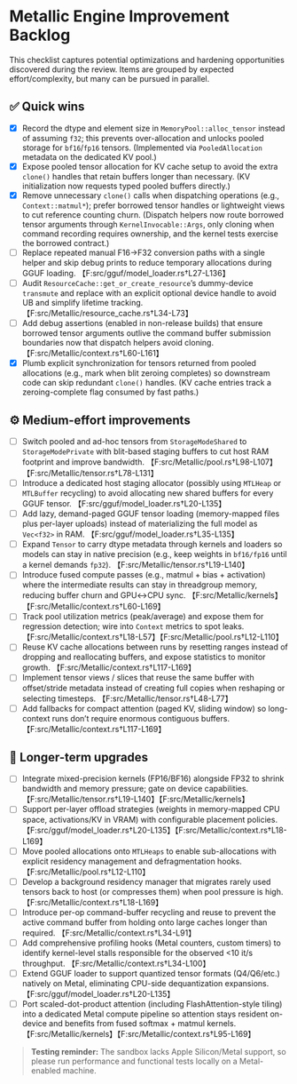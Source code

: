 # Metallic Engine Improvement Backlog

This checklist captures potential optimizations and hardening opportunities discovered during the review. Items are grouped by expected effort/complexity, but many can be pursued in parallel.

## ✅ Quick wins
- [x] Record the dtype and element size in `MemoryPool::alloc_tensor` instead of assuming `f32`; this prevents over-allocation and unlocks pooled storage for `bf16`/`fp16` tensors. (Implemented via `PooledAllocation` metadata on the dedicated KV pool.)
- [x] Expose pooled tensor allocation for KV cache setup to avoid the extra `clone()` handles that retain buffers longer than necessary. (KV initialization now requests typed pooled buffers directly.)
- [x] Remove unnecessary `clone()` calls when dispatching operations (e.g., `Context::matmul*`); prefer borrowed tensor handles or lightweight views to cut reference counting churn. (Dispatch helpers now route borrowed tensor arguments through `KernelInvocable::Args`, only cloning when command recording requires ownership, and the kernel tests exercise the borrowed contract.)
- [ ] Replace repeated manual F16→F32 conversion paths with a single helper and skip debug prints to reduce temporary allocations during GGUF loading. 【F:src/gguf/model_loader.rs†L27-L136】
- [ ] Audit `ResourceCache::get_or_create_resource`’s dummy-device `transmute` and replace with an explicit optional device handle to avoid UB and simplify lifetime tracking. 【F:src/Metallic/resource_cache.rs†L34-L73】
- [ ] Add debug assertions (enabled in non-release builds) that ensure borrowed tensor arguments outlive the command buffer submission boundaries now that dispatch helpers avoid cloning. 【F:src/Metallic/context.rs†L60-L161】
- [x] Plumb explicit synchronization for tensors returned from pooled allocations (e.g., mark when blit zeroing completes) so downstream code can skip redundant `clone()` handles. (KV cache entries track a zeroing-complete flag consumed by fast paths.)

## ⚙️ Medium-effort improvements
- [ ] Switch pooled and ad-hoc tensors from `StorageModeShared` to `StorageModePrivate` with blit-based staging buffers to cut host RAM footprint and improve bandwidth. 【F:src/Metallic/pool.rs†L98-L107】【F:src/Metallic/tensor.rs†L78-L131】
- [ ] Introduce a dedicated host staging allocator (possibly using `MTLHeap` or `MTLBuffer` recycling) to avoid allocating new shared buffers for every GGUF tensor. 【F:src/gguf/model_loader.rs†L20-L135】
- [ ] Add lazy, demand-paged GGUF tensor loading (memory-mapped files plus per-layer uploads) instead of materializing the full model as `Vec<f32>` in RAM. 【F:src/gguf/model_loader.rs†L35-L135】
- [ ] Expand `Tensor` to carry dtype metadata through kernels and loaders so models can stay in native precision (e.g., keep weights in `bf16/fp16` until a kernel demands `fp32`). 【F:src/Metallic/tensor.rs†L19-L140】
- [ ] Introduce fused compute passes (e.g., matmul + bias + activation) where the intermediate results can stay in threadgroup memory, reducing buffer churn and GPU↔CPU sync. 【F:src/Metallic/kernels】【F:src/Metallic/context.rs†L60-L169】
- [ ] Track pool utilization metrics (peak/average) and expose them for regression detection; wire into `Context` metrics to spot leaks. 【F:src/Metallic/context.rs†L18-L57】【F:src/Metallic/pool.rs†L12-L110】
- [ ] Reuse KV cache allocations between runs by resetting ranges instead of dropping and reallocating buffers, and expose statistics to monitor growth. 【F:src/Metallic/context.rs†L117-L169】
- [ ] Implement tensor views / slices that reuse the same buffer with offset/stride metadata instead of creating full copies when reshaping or selecting timesteps. 【F:src/Metallic/tensor.rs†L48-L77】
- [ ] Add fallbacks for compact attention (paged KV, sliding window) so long-context runs don’t require enormous contiguous buffers. 【F:src/Metallic/context.rs†L117-L169】

## 🚀 Longer-term upgrades
- [ ] Integrate mixed-precision kernels (FP16/BF16) alongside FP32 to shrink bandwidth and memory pressure; gate on device capabilities. 【F:src/Metallic/tensor.rs†L19-L140】【F:src/Metallic/kernels】
- [ ] Support per-layer offload strategies (weights in memory-mapped CPU space, activations/KV in VRAM) with configurable placement policies. 【F:src/gguf/model_loader.rs†L20-L135】【F:src/Metallic/context.rs†L18-L169】
- [ ] Move pooled allocations onto `MTLHeaps` to enable sub-allocations with explicit residency management and defragmentation hooks. 【F:src/Metallic/pool.rs†L12-L110】
- [ ] Develop a background residency manager that migrates rarely used tensors back to host (or compresses them) when pool pressure is high. 【F:src/Metallic/context.rs†L18-L169】
- [ ] Introduce per-op command-buffer recycling and reuse to prevent the active command buffer from holding onto large caches longer than required. 【F:src/Metallic/context.rs†L34-L91】
- [ ] Add comprehensive profiling hooks (Metal counters, custom timers) to identify kernel-level stalls responsible for the observed <10 it/s throughput. 【F:src/Metallic/context.rs†L34-L100】
- [ ] Extend GGUF loader to support quantized tensor formats (Q4/Q6/etc.) natively on Metal, eliminating CPU-side dequantization expansions. 【F:src/gguf/model_loader.rs†L20-L135】
- [ ] Port scaled-dot-product attention (including FlashAttention-style tiling) into a dedicated Metal compute pipeline so attention stays resident on-device and benefits from fused softmax + matmul kernels. 【F:src/Metallic/kernels】【F:src/Metallic/context.rs†L95-L169】

> **Testing reminder:** The sandbox lacks Apple Silicon/Metal support, so please run performance and functional tests locally on a Metal-enabled machine.
